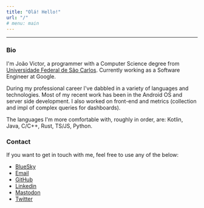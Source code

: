 ```yaml
---
title: "Olá! Hello!"
url: "/"
# menu: main
---
```


---

### Bio
I'm João Victor, a programmer with a Computer Science degree from [Universidade Federal de São Carlos](https://www.ufscar.br/). Currently working as a Software Engineer at Google.

During my professional career I've dabbled in a variety of languages and technologies. Most of my recent work has been in the Android OS and server side development. I also worked on front-end and metrics (collection and impl of complex queries for dashboards).

The languages I'm more comfortable with, roughly in order, are: Kotlin, Java, C/C++, Rust, TS/JS, Python.

### Contact
If you want to get in touch with me, feel free to use any of the below:

- [BlueSky](https://bsky.app/profile/joaovicmendes.bsky.social)
- [Email](mailto:joao@oaoj.xyz)
- [GitHub](https://github.com/joaovicmendes)
- [Linkedin](https://www.linkedin.com/in/joaovicmendes/)
- [Mastodon](https://mastodon.social/@joaovicmendes)
- [Twitter](https://twitter.com/joaovicmendes)

